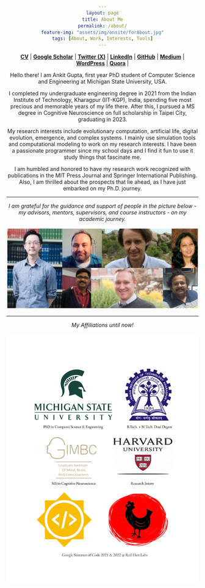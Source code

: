 ```yaml
---
layout: page
title: About Me
permalink: /about/
feature-img: "assets/img/onsite/forAbout.jpg"
tags: [About, Work, Interests, Tools]
---
```


<head> 
        <style> 
            body { 
                text-align:center; 
            }
        </style> 

</head> 


<a href="https://drive.google.com/file/d/1n535ztQW42QEHj3eyCB6SBZ2APensgiX/view?usp=sharing" target="_blank"><b>CV</b></a> | <a href="https://scholar.google.com/citations?user=FTCbGjoAAAAJ&hl=en" target="_blank"><b>Google Scholar</b></a> | <a href="https://twitter.com/ankiitgupta7" target="_blank"><b>Twitter (X)</b></a> | <a href="https://www.linkedin.com/in/ankiitgupta7/" target="_blank"><b>LinkedIn</b></a> | <a href="https://github.com/ankiitgupta7" target="_blank"><b>GitHub</b></a> | <a href="https://medium.com/@ankiitgupta7" target="_blank"><b>Medium</b></a> | <a href="https://ankiitgupta7.wordpress.com/" target="_blank"><b>WordPress</b></a> | <a href="https://www.quora.com/profile/Ankit-Gupta-1695" target="_blank"><b>Quora</b></a> |

Hello there! I am Ankit Gupta, first year PhD student of Computer Science and Engineering at Michigan State University, USA.

I completed my undergraduate engineering degree in 2021 from the Indian Institute of Technology, Kharagpur (IIT-KGP), India, spending five most precious and memorable years of my life there. After this, I pursued a MS degree in Cognitive Neuroscience on full scholarship in Taipei City, graduating in 2023. 

My research interests include evolutionary computation, artificial life, digital evolution, emergence, and complex systems. I mainly use simulation tools and computational modeling to work on my research interests. I have been a passionate programmer since my school days and I find it fun to use it study things that fascinate me.

I am humbled and honored to have my research work recognized with publications in the MIT Press Journal and Springer International Publishing. Also, I am thrilled about the prospects that lie ahead, as I have just embarked on my Ph.D. journey.

***

*I am grateful for the guidance and support of people in the picture below - my advisors, mentors, supervisors, and course instructors - on my academic journey.*

![](https://raw.githubusercontent.com/ankiitgupta7/ankiitgupta7.github.io/6ab7d7873912e3f7279bb08cef031655bfd24cef/assets/img/onsite/mentors.png)

***

*My Affiliations until now!*

![](https://raw.githubusercontent.com/ankiitgupta7/ankiitgupta7.github.io/master/assets/img/onsite/affiliations2023.jpg)

